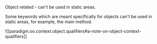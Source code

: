 

Object related - can't be used in static areas.

Some keywords which are meant specifically for objects can't be used in static areas, for example, the main method.

![[paradigm.oo.context.object.qualifiers#a-note-on-object-context-qualifiers]]
